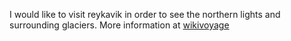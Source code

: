 I would like to visit reykavik in order to see the northern lights and surrounding glaciers. More information at [wikivoyage](https://en.wikivoyage.org/wiki/Reykjav%C3%ADk)